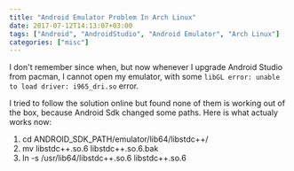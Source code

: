 ```yaml
---
title: "Android Emulator Problem In Arch Linux"
date: 2017-07-12T14:13:07+03:00
tags: ["Android", "AndroidStudio", "Android Emulator", "Arch Linux"]
categories: ["misc"]
---
```


I don't remember since when, but now whenever I upgrade Android Studio from pacman, I cannot open my emulator, with some `libGL error: unable to load driver: i965_dri.so` error.

I tried to follow the solution online but found none of them is working out of the box, because Android Sdk changed some paths. Here is what actualy works now:


1. cd ANDROID_SDK_PATH/emulator/lib64/libstdc++/
2. mv libstdc++.so.6 libstdc++.so.6.bak
3. ln -s /usr/lib64/libstdc++.so.6 libstdc++.so.6
